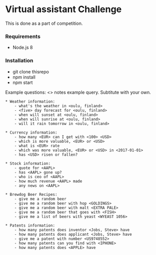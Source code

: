 # Virtual assistant Challenge

This is done as a part of competition.

### Requirements
 * Node.js 8

### Installation
 * git clone thisrepo
 * npm install
 * npm start

Example questions:
<> notes example query. Subtitute with your own.
```
* Weather information:
    - what's the weather in <oulu, finland>
    - <five> day forecast for <oulu, finland>
    - when will sunset at <oulu, finland>
    - when will sunrise at <oulu, finland>
    - will it rain tomorrow in <oulu, finland>

* Currency information:
    - how many <EUR> can I get with <100> <USD>
    - which is more valuable, <EUR> or <USD>
    - what is <EUR> rate
    - which was more valuable, <EUR> or <USD> in <2017-01-01>
    - has <USD> risen or fallen?

* Stock information:
    - quote for <AAPL>
    - has <AAPL> gone up?
    - who is ceo of <AAPL>
    - how much revenue <AAPL> made
    - any news on <AAPL>

* Brewdog Beer Recipes:
    - give me a random beer
    - give me a random beer with hop <GOLDINGS>
    - give me a random beer with malt <EXTRA PALE>
    - give me a random beer that goes with <FISH>
    - give me a list of beers with yeast <WYEAST 1056>

* Patents information:
    - how many patents does inventor <Jobs, Steve> have
    - how many patents does applicant <Jobs, Steve> have
    - give me a patent with number <US9748552>
    - how many patents can you find with <IPHONE>
    - how many patents does <APPLE> have
```
